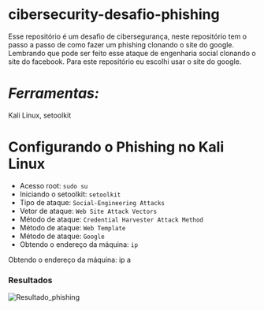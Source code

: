 # cibersecurity-desafio-phishing
Esse repositório é um desafio de cibersegurança, neste repositório tem o passo a passo de como fazer um phishing clonando o site do google. Lembrando que pode ser feito esse ataque de engenharia social clonando o site do facebook. Para este repositório eu escolhi usar o site do google.

# *Ferramentas:*
Kali Linux,
setoolkit

# Configurando o Phishing no Kali Linux

- Acesso root: ``` sudo su ```
- Iniciando o setoolkit: ``` setoolkit ```
- Tipo de ataque: ``` Social-Engineering Attacks ```
- Vetor de ataque: ``` Web Site Attack Vectors ```
- Método de ataque: ```Credential Harvester Attack Method ```
- Método de ataque: ``` Web Template ```
- Método de ataque: ``` Google ```
- Obtendo o endereço da máquina: ``` ip  ```

Obtendo o endereço da máquina: ip a

### Resultados
![Resultado_phishing](https://github.com/user-attachments/assets/39953293-d3a5-4ef3-aa03-e5f04df7209a)
